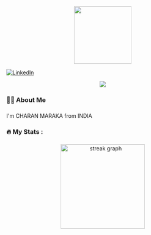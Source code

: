 <div align="center">
  <img height="150" src="https://media.giphy.com/media/M9gbBd9nbDrOTu1Mqx/giphy.gif"  />
</div>


  [![LinkedIn](https://img.shields.io/badge/LinkedIn-0077B5?style=for-the-badge&logo=linkedin&logoColor=white)](https://www.linkedin.com/in/marka-charan-0a4a9727a/)


<div align="center">
  <img src="https://visitor-badge.laobi.icu/badge?page_id=MARKASCHARAN.MARKASCHARAN&"  />
</div>


<h3 align="left">👩‍💻  About Me</h3>

###

<p align="left">I'm CHARAN MARAKA from INDIA</p>

<h3 align="left">🔥   My Stats :</h3>

###

<div align="center">
  <img src="https://streak-stats.demolab.com?user=MARKASCHARAN&locale=en&mode=daily&theme=dark&hide_border=false&border_radius=5&order=3" height="220" alt="streak graph"  />
</div>
